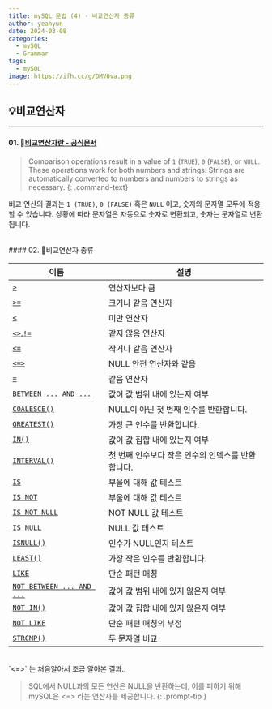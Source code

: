 ```yaml
---
title: mySQL 문법 (4) - 비교연산자 종류
author: yeahyun
date: 2024-03-08
categories:
  - mySQL
  - Grammar
tags:
  - mySQL
image: https://ifh.cc/g/DMV0va.png
---
```

## 💡비교연산자
---
#### 01. [비교연산자란 - 공식문서](https://dev.mysql.com/doc/refman/8.0/en/comparison-operators.html)

>Comparison operations result in a value of `1` (`TRUE`), `0` (`FALSE`), or `NULL`. These operations work for both numbers and strings. Strings are automatically converted to numbers and numbers to strings as necessary.
{: .command-text}

비교 연산의 결과는 `1 (TRUE)`, `0 (FALSE)` 혹은 `NULL` 이고, 숫자와 문자열 모두에 적용할 수 있습니다. 상황에 따라 문자열은 자동으로 숫자로 변환되고, 숫자는 문자열로 변환됩니다.

<br>
#### 02. 비교연산자 종류

| 이름                                                                                                                  | 설명                           |
| ------------------------------------------------------------------------------------------------------------------- | ---------------------------- |
| [`>`](https://dev.mysql.com/doc/refman/8.0/en/comparison-operators.html#operator_greater-than)                      | 연산자보다 큼                      |
| [`>=`](https://dev.mysql.com/doc/refman/8.0/en/comparison-operators.html#operator_greater-than-or-equal)            | 크거나 같음 연산자                   |
| [`<`](https://dev.mysql.com/doc/refman/8.0/en/comparison-operators.html#operator_less-than)                         | 미만 연산자                       |
| [`<>`,`!=`](https://dev.mysql.com/doc/refman/8.0/en/comparison-operators.html#operator_not-equal)                   | 같지 않음 연산자                    |
| [`<=`](https://dev.mysql.com/doc/refman/8.0/en/comparison-operators.html#operator_less-than-or-equal)               | 작거나 같음 연산자                   |
| [`<=>`](https://dev.mysql.com/doc/refman/8.0/en/comparison-operators.html#operator_equal-to)                        | NULL 안전 연산자와 같음              |
| [`=`](https://dev.mysql.com/doc/refman/8.0/en/comparison-operators.html#operator_equal)                             | 같음 연산자                       |
| [`BETWEEN ... AND ...`](https://dev.mysql.com/doc/refman/8.0/en/comparison-operators.html#operator_between)         | 값이 값 범위 내에 있는지 여부            |
| [`COALESCE()`](https://dev.mysql.com/doc/refman/8.0/en/comparison-operators.html#function_coalesce)                 | NULL이 아닌 첫 번째 인수를 반환합니다.     |
| [`GREATEST()`](https://dev.mysql.com/doc/refman/8.0/en/comparison-operators.html#function_greatest)                 | 가장 큰 인수를 반환합니다.              |
| [`IN()`](https://dev.mysql.com/doc/refman/8.0/en/comparison-operators.html#operator_in)                             | 값이 값 집합 내에 있는지 여부            |
| [`INTERVAL()`](https://dev.mysql.com/doc/refman/8.0/en/comparison-operators.html#function_interval)                 | 첫 번째 인수보다 작은 인수의 인덱스를 반환합니다. |
| [`IS`](https://dev.mysql.com/doc/refman/8.0/en/comparison-operators.html#operator_is)                               | 부울에 대해 값 테스트                 |
| [`IS NOT`](https://dev.mysql.com/doc/refman/8.0/en/comparison-operators.html#operator_is-not)                       | 부울에 대해 값 테스트                 |
| [`IS NOT NULL`](https://dev.mysql.com/doc/refman/8.0/en/comparison-operators.html#operator_is-not-null)             | NOT NULL 값 테스트               |
| [`IS NULL`](https://dev.mysql.com/doc/refman/8.0/en/comparison-operators.html#operator_is-null)                     | NULL 값 테스트                   |
| [`ISNULL()`](https://dev.mysql.com/doc/refman/8.0/en/comparison-operators.html#function_isnull)                     | 인수가 NULL인지 테스트               |
| [`LEAST()`](https://dev.mysql.com/doc/refman/8.0/en/comparison-operators.html#function_least)                       | 가장 작은 인수를 반환합니다.             |
| [`LIKE`](https://dev.mysql.com/doc/refman/8.0/en/string-comparison-functions.html#operator_like)                    | 단순 패턴 매칭                     |
| [`NOT BETWEEN ... AND ...`](https://dev.mysql.com/doc/refman/8.0/en/comparison-operators.html#operator_not-between) | 값이 값 범위 내에 있지 않은지 여부         |
| [`NOT IN()`](https://dev.mysql.com/doc/refman/8.0/en/comparison-operators.html#operator_not-in)                     | 값이 값 집합 내에 있지 않은지 여부         |
| [`NOT LIKE`](https://dev.mysql.com/doc/refman/8.0/en/string-comparison-functions.html#operator_not-like)            | 단순 패턴 매칭의 부정                 |
| [`STRCMP()`](https://dev.mysql.com/doc/refman/8.0/en/string-comparison-functions.html#function_strcmp)              | 두 문자열 비교                     |

<br>
`<=>` 는 처음알아서 조금 알아본 결과..

>SQL에서 NULL과의 모든 연산은 NULL을 반환하는데, 이를 피하기 위해 mySQL은 
><=> 라는 연산자를 제공합니다. 
{: .prompt-tip }